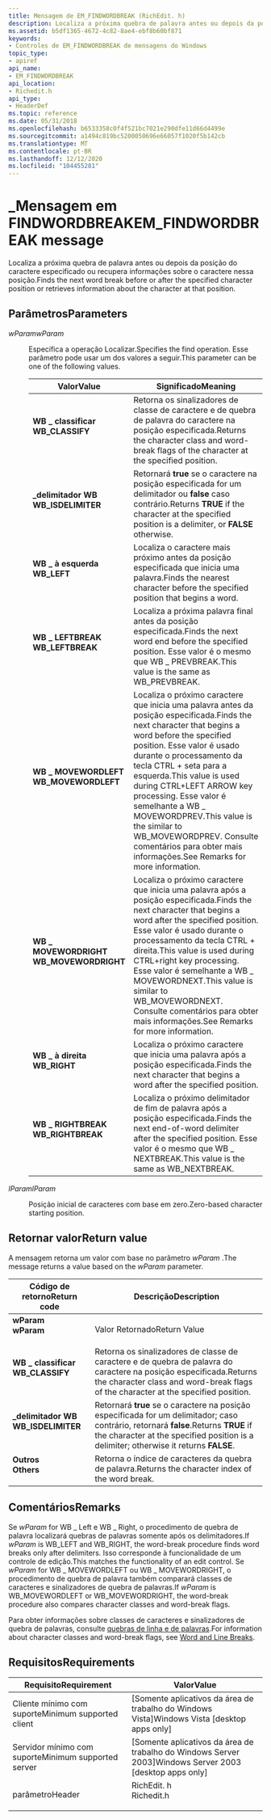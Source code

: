```yaml
---
title: Mensagem de EM_FINDWORDBREAK (RichEdit. h)
description: Localiza a próxima quebra de palavra antes ou depois da posição do caractere especificado ou recupera informações sobre o caractere nessa posição.
ms.assetid: b5df1365-4672-4c82-8ae4-ebf8b60bf871
keywords:
- Controles de EM_FINDWORDBREAK de mensagens do Windows
topic_type:
- apiref
api_name:
- EM_FINDWORDBREAK
api_location:
- Richedit.h
api_type:
- HeaderDef
ms.topic: reference
ms.date: 05/31/2018
ms.openlocfilehash: b6533358c0f4f521bc7021e290dfe11d66d4499e
ms.sourcegitcommit: a1494c819bc5200050696e66057f1020f5b142cb
ms.translationtype: MT
ms.contentlocale: pt-BR
ms.lasthandoff: 12/12/2020
ms.locfileid: "104455281"
---
```

# <a name="em_findwordbreak-message"></a><span data-ttu-id="f600d-104">\_Mensagem em FINDWORDBREAK</span><span class="sxs-lookup"><span data-stu-id="f600d-104">EM\_FINDWORDBREAK message</span></span>

<span data-ttu-id="f600d-105">Localiza a próxima quebra de palavra antes ou depois da posição do caractere especificado ou recupera informações sobre o caractere nessa posição.</span><span class="sxs-lookup"><span data-stu-id="f600d-105">Finds the next word break before or after the specified character position or retrieves information about the character at that position.</span></span>

## <a name="parameters"></a><span data-ttu-id="f600d-106">Parâmetros</span><span class="sxs-lookup"><span data-stu-id="f600d-106">Parameters</span></span>

<dl> <dt>

<span data-ttu-id="f600d-107">*wParam*</span><span class="sxs-lookup"><span data-stu-id="f600d-107">*wParam*</span></span> 
</dt> <dd>

<span data-ttu-id="f600d-108">Especifica a operação Localizar.</span><span class="sxs-lookup"><span data-stu-id="f600d-108">Specifies the find operation.</span></span> <span data-ttu-id="f600d-109">Esse parâmetro pode usar um dos valores a seguir.</span><span class="sxs-lookup"><span data-stu-id="f600d-109">This parameter can be one of the following values.</span></span>



| <span data-ttu-id="f600d-110">Valor</span><span class="sxs-lookup"><span data-stu-id="f600d-110">Value</span></span>                                                                                                                                                                  | <span data-ttu-id="f600d-111">Significado</span><span class="sxs-lookup"><span data-stu-id="f600d-111">Meaning</span></span>                                                                                                                                                                                                                          |
|------------------------------------------------------------------------------------------------------------------------------------------------------------------------|----------------------------------------------------------------------------------------------------------------------------------------------------------------------------------------------------------------------------------|
| <span id="WB_CLASSIFY"></span><span id="wb_classify"></span><dl> <span data-ttu-id="f600d-112"><dt>**WB \_ classificar**</dt></span><span class="sxs-lookup"><span data-stu-id="f600d-112"><dt>**WB\_CLASSIFY**</dt></span></span> </dl>                | <span data-ttu-id="f600d-113">Retorna os sinalizadores de classe de caractere e de quebra de palavra do caractere na posição especificada.</span><span class="sxs-lookup"><span data-stu-id="f600d-113">Returns the character class and word-break flags of the character at the specified position.</span></span><br/>                                                                                                                          |
| <span id="WB_ISDELIMITER"></span><span id="wb_isdelimiter"></span><dl> <span data-ttu-id="f600d-114"><dt>**\_delimitador WB**</dt></span><span class="sxs-lookup"><span data-stu-id="f600d-114"><dt>**WB\_ISDELIMITER**</dt></span></span> </dl>       | <span data-ttu-id="f600d-115">Retornará **true** se o caractere na posição especificada for um delimitador ou **false** caso contrário.</span><span class="sxs-lookup"><span data-stu-id="f600d-115">Returns **TRUE** if the character at the specified position is a delimiter, or **FALSE** otherwise.</span></span><br/>                                                                                                                   |
| <span id="WB_LEFT"></span><span id="wb_left"></span><dl> <span data-ttu-id="f600d-116"><dt>**WB \_ à esquerda**</dt></span><span class="sxs-lookup"><span data-stu-id="f600d-116"><dt>**WB\_LEFT**</dt></span></span> </dl>                            | <span data-ttu-id="f600d-117">Localiza o caractere mais próximo antes da posição especificada que inicia uma palavra.</span><span class="sxs-lookup"><span data-stu-id="f600d-117">Finds the nearest character before the specified position that begins a word.</span></span><br/>                                                                                                                                         |
| <span id="WB_LEFTBREAK"></span><span id="wb_leftbreak"></span><dl> <span data-ttu-id="f600d-118"><dt>**WB \_ LEFTBREAK**</dt></span><span class="sxs-lookup"><span data-stu-id="f600d-118"><dt>**WB\_LEFTBREAK**</dt></span></span> </dl>             | <span data-ttu-id="f600d-119">Localiza a próxima palavra final antes da posição especificada.</span><span class="sxs-lookup"><span data-stu-id="f600d-119">Finds the next word end before the specified position.</span></span> <span data-ttu-id="f600d-120">Esse valor é o mesmo que WB \_ PREVBREAK.</span><span class="sxs-lookup"><span data-stu-id="f600d-120">This value is the same as WB\_PREVBREAK.</span></span><br/>                                                                                                                       |
| <span id="WB_MOVEWORDLEFT"></span><span id="wb_movewordleft"></span><dl> <span data-ttu-id="f600d-121"><dt>**WB \_ MOVEWORDLEFT**</dt></span><span class="sxs-lookup"><span data-stu-id="f600d-121"><dt>**WB\_MOVEWORDLEFT**</dt></span></span> </dl>    | <span data-ttu-id="f600d-122">Localiza o próximo caractere que inicia uma palavra antes da posição especificada.</span><span class="sxs-lookup"><span data-stu-id="f600d-122">Finds the next character that begins a word before the specified position.</span></span> <span data-ttu-id="f600d-123">Esse valor é usado durante o processamento da tecla CTRL + seta para a esquerda.</span><span class="sxs-lookup"><span data-stu-id="f600d-123">This value is used during CTRL+LEFT ARROW key processing.</span></span> <span data-ttu-id="f600d-124">Esse valor é semelhante a WB \_ MOVEWORDPREV.</span><span class="sxs-lookup"><span data-stu-id="f600d-124">This value is the similar to WB\_MOVEWORDPREV.</span></span> <span data-ttu-id="f600d-125">Consulte comentários para obter mais informações.</span><span class="sxs-lookup"><span data-stu-id="f600d-125">See Remarks for more information.</span></span><br/> |
| <span id="WB_MOVEWORDRIGHT"></span><span id="wb_movewordright"></span><dl> <span data-ttu-id="f600d-126"><dt>**WB \_ MOVEWORDRIGHT**</dt></span><span class="sxs-lookup"><span data-stu-id="f600d-126"><dt>**WB\_MOVEWORDRIGHT**</dt></span></span> </dl> | <span data-ttu-id="f600d-127">Localiza o próximo caractere que inicia uma palavra após a posição especificada.</span><span class="sxs-lookup"><span data-stu-id="f600d-127">Finds the next character that begins a word after the specified position.</span></span> <span data-ttu-id="f600d-128">Esse valor é usado durante o processamento da tecla CTRL + direita.</span><span class="sxs-lookup"><span data-stu-id="f600d-128">This value is used during CTRL+right key processing.</span></span> <span data-ttu-id="f600d-129">Esse valor é semelhante a WB \_ MOVEWORDNEXT.</span><span class="sxs-lookup"><span data-stu-id="f600d-129">This value is similar to WB\_MOVEWORDNEXT.</span></span> <span data-ttu-id="f600d-130">Consulte comentários para obter mais informações.</span><span class="sxs-lookup"><span data-stu-id="f600d-130">See Remarks for more information.</span></span><br/>           |
| <span id="WB_RIGHT"></span><span id="wb_right"></span><dl> <span data-ttu-id="f600d-131"><dt>**WB \_ à direita**</dt></span><span class="sxs-lookup"><span data-stu-id="f600d-131"><dt>**WB\_RIGHT**</dt></span></span> </dl>                         | <span data-ttu-id="f600d-132">Localiza o próximo caractere que inicia uma palavra após a posição especificada.</span><span class="sxs-lookup"><span data-stu-id="f600d-132">Finds the next character that begins a word after the specified position.</span></span><br/>                                                                                                                                             |
| <span id="WB_RIGHTBREAK"></span><span id="wb_rightbreak"></span><dl> <span data-ttu-id="f600d-133"><dt>**WB \_ RIGHTBREAK**</dt></span><span class="sxs-lookup"><span data-stu-id="f600d-133"><dt>**WB\_RIGHTBREAK**</dt></span></span> </dl>          | <span data-ttu-id="f600d-134">Localiza o próximo delimitador de fim de palavra após a posição especificada.</span><span class="sxs-lookup"><span data-stu-id="f600d-134">Finds the next end-of-word delimiter after the specified position.</span></span> <span data-ttu-id="f600d-135">Esse valor é o mesmo que WB \_ NEXTBREAK.</span><span class="sxs-lookup"><span data-stu-id="f600d-135">This value is the same as WB\_NEXTBREAK.</span></span><br/>                                                                                                           |



 

</dd> <dt>

<span data-ttu-id="f600d-136">*lParam*</span><span class="sxs-lookup"><span data-stu-id="f600d-136">*lParam*</span></span> 
</dt> <dd>

<span data-ttu-id="f600d-137">Posição inicial de caracteres com base em zero.</span><span class="sxs-lookup"><span data-stu-id="f600d-137">Zero-based character starting position.</span></span>

</dd> </dl>

## <a name="return-value"></a><span data-ttu-id="f600d-138">Retornar valor</span><span class="sxs-lookup"><span data-stu-id="f600d-138">Return value</span></span>

<span data-ttu-id="f600d-139">A mensagem retorna um valor com base no parâmetro *wParam* .</span><span class="sxs-lookup"><span data-stu-id="f600d-139">The message returns a value based on the *wParam* parameter.</span></span>



| <span data-ttu-id="f600d-140">Código de retorno</span><span class="sxs-lookup"><span data-stu-id="f600d-140">Return code</span></span>                                                                                    | <span data-ttu-id="f600d-141">Descrição</span><span class="sxs-lookup"><span data-stu-id="f600d-141">Description</span></span>                                                                                                            |
|------------------------------------------------------------------------------------------------|------------------------------------------------------------------------------------------------------------------------|
| <dl> <span data-ttu-id="f600d-142"><dt>**wParam**</dt></span><span class="sxs-lookup"><span data-stu-id="f600d-142"><dt>**wParam**</dt></span></span> </dl>          | <span data-ttu-id="f600d-143">Valor Retornado</span><span class="sxs-lookup"><span data-stu-id="f600d-143">Return Value</span></span><br/>                                                                                                |
| <dl> <span data-ttu-id="f600d-144"><dt>**WB \_ classificar**</dt></span><span class="sxs-lookup"><span data-stu-id="f600d-144"><dt>**WB\_CLASSIFY**</dt></span></span> </dl>    | <span data-ttu-id="f600d-145">Retorna os sinalizadores de classe de caractere e de quebra de palavra do caractere na posição especificada.</span><span class="sxs-lookup"><span data-stu-id="f600d-145">Returns the character class and word-break flags of the character at the specified position.</span></span><br/>                |
| <dl> <span data-ttu-id="f600d-146"><dt>**\_delimitador WB**</dt></span><span class="sxs-lookup"><span data-stu-id="f600d-146"><dt>**WB\_ISDELIMITER**</dt></span></span> </dl> | <span data-ttu-id="f600d-147">Retornará **true** se o caractere na posição especificada for um delimitador; caso contrário, retornará **false**.</span><span class="sxs-lookup"><span data-stu-id="f600d-147">Returns **TRUE** if the character at the specified position is a delimiter; otherwise it returns **FALSE**.</span></span><br/> |
| <dl> <span data-ttu-id="f600d-148"><dt>**Outros**</dt></span><span class="sxs-lookup"><span data-stu-id="f600d-148"><dt>**Others**</dt></span></span> </dl>          | <span data-ttu-id="f600d-149">Retorna o índice de caracteres da quebra de palavra.</span><span class="sxs-lookup"><span data-stu-id="f600d-149">Returns the character index of the word break.</span></span><br/>                                                              |



 

## <a name="remarks"></a><span data-ttu-id="f600d-150">Comentários</span><span class="sxs-lookup"><span data-stu-id="f600d-150">Remarks</span></span>

<span data-ttu-id="f600d-151">Se *wParam* for WB \_ Left e WB \_ Right, o procedimento de quebra de palavra localizará quebras de palavras somente após os delimitadores.</span><span class="sxs-lookup"><span data-stu-id="f600d-151">If *wParam* is WB\_LEFT and WB\_RIGHT, the word-break procedure finds word breaks only after delimiters.</span></span> <span data-ttu-id="f600d-152">Isso corresponde à funcionalidade de um controle de edição.</span><span class="sxs-lookup"><span data-stu-id="f600d-152">This matches the functionality of an edit control.</span></span> <span data-ttu-id="f600d-153">Se *wParam* for WB \_ MOVEWORDLEFT ou WB \_ MOVEWORDRIGHT, o procedimento de quebra de palavra também comparará classes de caracteres e sinalizadores de quebra de palavras.</span><span class="sxs-lookup"><span data-stu-id="f600d-153">If *wParam* is WB\_MOVEWORDLEFT or WB\_MOVEWORDRIGHT, the word-break procedure also compares character classes and word-break flags.</span></span>

<span data-ttu-id="f600d-154">Para obter informações sobre classes de caracteres e sinalizadores de quebra de palavras, consulte [quebras de linha e de palavras](using-rich-edit-controls.md).</span><span class="sxs-lookup"><span data-stu-id="f600d-154">For information about character classes and word-break flags, see [Word and Line Breaks](using-rich-edit-controls.md).</span></span>

## <a name="requirements"></a><span data-ttu-id="f600d-155">Requisitos</span><span class="sxs-lookup"><span data-stu-id="f600d-155">Requirements</span></span>



| <span data-ttu-id="f600d-156">Requisito</span><span class="sxs-lookup"><span data-stu-id="f600d-156">Requirement</span></span> | <span data-ttu-id="f600d-157">Valor</span><span class="sxs-lookup"><span data-stu-id="f600d-157">Value</span></span> |
|-------------------------------------|---------------------------------------------------------------------------------------|
| <span data-ttu-id="f600d-158">Cliente mínimo com suporte</span><span class="sxs-lookup"><span data-stu-id="f600d-158">Minimum supported client</span></span><br/> | <span data-ttu-id="f600d-159">\[Somente aplicativos da área de trabalho do Windows Vista\]</span><span class="sxs-lookup"><span data-stu-id="f600d-159">Windows Vista \[desktop apps only\]</span></span><br/>                                        |
| <span data-ttu-id="f600d-160">Servidor mínimo com suporte</span><span class="sxs-lookup"><span data-stu-id="f600d-160">Minimum supported server</span></span><br/> | <span data-ttu-id="f600d-161">\[Somente aplicativos da área de trabalho do Windows Server 2003\]</span><span class="sxs-lookup"><span data-stu-id="f600d-161">Windows Server 2003 \[desktop apps only\]</span></span><br/>                                  |
| <span data-ttu-id="f600d-162">parâmetro</span><span class="sxs-lookup"><span data-stu-id="f600d-162">Header</span></span><br/>                   | <dl> <span data-ttu-id="f600d-163"><dt>RichEdit. h</dt></span><span class="sxs-lookup"><span data-stu-id="f600d-163"><dt>Richedit.h</dt></span></span> </dl> |



 

 





